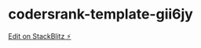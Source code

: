# codersrank-template-gii6jy

[Edit on StackBlitz ⚡️](https://stackblitz.com/edit/codersrank-template-gii6jy)